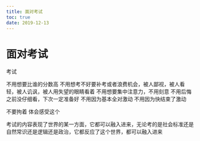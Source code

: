 ```yaml
---
title: 面对考试
toc: true
date: 2019-12-13
---
```

# 面对考试


考试

不用想要比谁的分数高
不用想考不好要补考或者浪费机会，被人鄙视，被人看轻，被人讥讽，被人用失望的眼睛看着
不用想要集中注意力，不用刻意
不用后悔之前没仔细看，下次一定准备好
不用因为基本全对激动
不用因为快结束了激动

不要拘着
体会感受这个

考试的内容表现了世界的某一方面，它都可以融入进来，无论考的是社会标准还是自然常识还是逻辑还是政治，它都反应了这个世界，都可以融入进来
